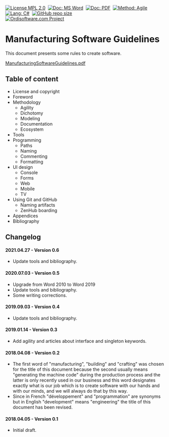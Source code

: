 [![License MPL 2.0](https://img.shields.io/github/license/ordisoftware/guidelines)](LICENSE)&nbsp;
[![Doc: MS Word](https://img.shields.io/badge/MS_Word-red.svg?label=doc)](https://www.microsoft.com/microsoft-365/word)&nbsp;
[![Doc: PDF](https://img.shields.io/badge/PDF-red.svg?label=doc)](https://en.wikipedia.org/wiki/PDF)&nbsp;
[![Method: Agile](https://img.shields.io/badge/Agile-D0A81D.svg?label=method)](https://en.wikipedia.org/wiki/Agile_software_development)&nbsp;
[![Lang: C#](https://img.shields.io/badge/C%23-%23239120.svg?label=lang)](https://docs.microsoft.com/dotnet/csharp/)&nbsp;
[![GitHub repo size](https://img.shields.io/github/repo-size/ordisoftware/guidelines)](#)&nbsp;<br/>
[![Ordisoftware.com Project](https://img.shields.io/badge/-Ordisoftware.com%20Project-355F90?logo=WordPress&logoColor=white)](https://www.ordisoftware.com/guidelines)&nbsp;

# Manufacturing Software Guidelines

This document presents some rules to create software.

[ManufacturingSoftwareGuidelines.pdf](ManufacturingSoftwareGuidelines.pdf)

## Table of content

* License and copyright
* Foreword
* Methodology
  * Agility
  * Dichotomy
  * Modeling
  * Documentation
  * Ecosystem
* Tools
* Programming
  * Paths
  * Naming
  * Commenting
  * Formatting
* UI design
  * Console
  * Forms
  * Web
  * Mobile
  * TV
* Using Git and GitHub
  * Naming artifacts
  * ZenHub boarding
* Appendices
* Bibliography

## Changelog

#### 2021.04.27 - Version 0.6

-	Update tools and bibliography.

#### 2020.07.03 - Version 0.5

-	Upgrade from Word 2010 to Word 2019
-	Update tools and bibliography.
-	Some writing corrections.

#### 2019.09.03 - Version 0.4

-	Update tools and bibliography.

#### 2019.01.14 - Version 0.3

-	Add agility and articles about interface and singleton keywords.

#### 2018.04.08 - Version 0.2

-	The first word of "manufacturing", "building" and "crafting" was chosen for the title of this document because the second usually means "generating the machine code" during the production process and the latter is only recently used in our business and this word designates exactly what is our job which is to create software with our hands and with our minds, and we will always do that by this way.
-	Since in French "développement" and "programmation" are synonyms but in English "development" means "engineering" the title of this document has been revised.

#### 2018.04.05 - Version 0.1

-	Initial draft.